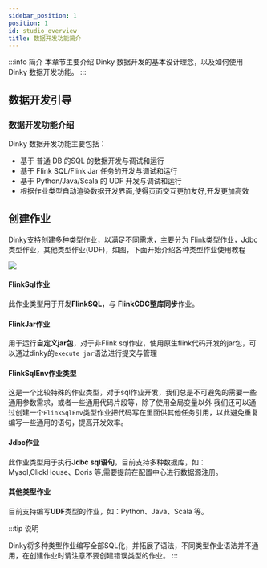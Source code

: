 ```yaml
---
sidebar_position: 1
position: 1
id: studio_overview
title: 数据开发功能简介
---
```


:::info 简介
本章节主要介绍 Dinky 数据开发的基本设计理念，以及如何使用 Dinky 数据开发功能。
:::

## 数据开发引导

### 数据开发功能介绍

Dinky 数据开发功能主要包括：

- 基于 普通 DB 的SQL 的数据开发与调试和运行
- 基于 Flink SQL/Flink Jar 任务的开发与调试和运行
- 基于 Python/Java/Scala 的 UDF 开发与调试和运行
- 根据作业类型自动渲染数据开发界面,使得页面交互更加友好,开发更加高效

## 创建作业

Dinky支持创建多种类型作业，以满足不同需求，主要分为 Flink类型作业，Jdbc类型作业，其他类型作业(UDF)，如图，下面开始介绍各种类型作业使用教程

![](http://pic.dinky.org.cn/dinky/docs/zh-CN/user_guide/studio/create_task.png)

#### FlinkSql作业

此作业类型用于开发**FlinkSQL**，与 **FlinkCDC整库同步**作业。

#### FlinkJar作业

用于运行**自定义jar包**，对于非Flink sql作业，使用原生flink代码开发的jar包，可以通过dinky的`execute jar`语法进行提交与管理

#### FlinkSqlEnv作业类型

这是一个比较特殊的作业类型，对于sql作业开发，我们总是不可避免的需要一些通用参数需求，或者一些通用代码片段等，除了使用全局变量以外
我们还可以通过创建一个`FlinkSqlEnv`类型作业把代码写在里面供其他任务引用，以此避免重复编写一些通用的语句，提高开发效率。

#### Jdbc作业

此作业类型用于执行**Jdbc sql语句**，目前支持多种数据库，如：Mysql,ClickHouse、Doris 等,需要提前在配置中心进行数据源注册。

#### 其他类型作业

目前支持编写**UDF**类型的作业，如：Python、Java、Scala 等。

:::tip 说明

Dinky将多种类型作业编写全部SQL化，并拓展了语法，不同类型作业语法并不通用，在创建作业时请注意不要创建错误类型的作业。
:::